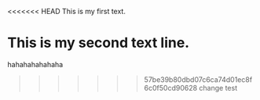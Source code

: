 <<<<<<< HEAD
This is my first text.

This is my second text line.
=======
hahahahahahaha
>>>>>>> 57be39b80dbd07c6ca74d01ec8f6c0f50cd90628
change test
